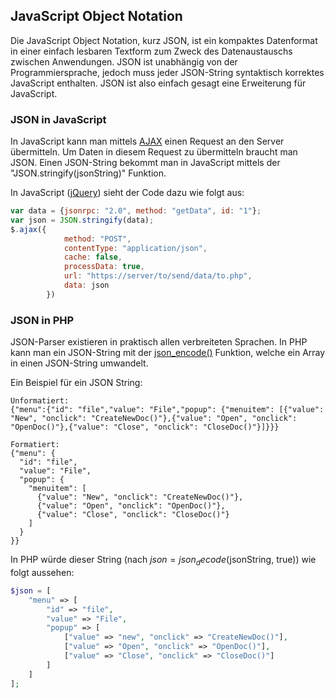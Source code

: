 ## JavaScript Object Notation
Die JavaScript Object Notation, kurz JSON, ist ein kompaktes Datenformat in einer einfach lesbaren Textform zum Zweck des Datenaustauschs zwischen Anwendungen. JSON ist unabhängig von der Programmiersprache, jedoch muss jeder JSON-String syntaktisch korrektes JavaScript enthalten. JSON ist also einfach gesagt eine Erweiterung für JavaScript.





### JSON in JavaScript
In JavaScript kann man mittels [AJAX](/de/wiki/programmiersprachen/javascript/libraries/jquery#ajax) einen Request an den Server übermitteln. Um Daten in diesem Request zu übermitteln braucht man JSON. Einen JSON-String bekommt man in JavaScript mittels der "JSON.stringify(jsonString)" Funktion.


In JavaScript ([jQuery](/de/wiki/programmiersprachen/javascript/libraries/jquery)) sieht der Code dazu wie folgt aus:


```js
var data = {jsonrpc: "2.0", method: "getData", id: "1"};
var json = JSON.stringify(data);
$.ajax({
            method: "POST",
            contentType: "application/json",
            cache: false,
            processData: true,
            url: "https://server/to/send/data/to.php",
            data: json
        })
```
### JSON in PHP
JSON-Parser existieren in praktisch allen verbreiteten Sprachen. In PHP kann man ein JSON-String mit der [json_encode()](/de/http/**php.net/manual/de/function.json-encode.php) Funktion, welche ein Array in einen JSON-String umwandelt.


Ein Beispiel für ein JSON String:


```
Unformatiert:
{"menu":{"id": "file","value": "File","popup": {"menuitem": [{"value": "New", "onclick": "CreateNewDoc()"},{"value": "Open", "onclick": "OpenDoc()"},{"value": "Close", "onclick": "CloseDoc()"}]}}}

Formatiert:
{"menu": {
  "id": "file",
  "value": "File",
  "popup": {
    "menuitem": [
      {"value": "New", "onclick": "CreateNewDoc()"},
      {"value": "Open", "onclick": "OpenDoc()"},
      {"value": "Close", "onclick": "CloseDoc()"}
    ]
  }
}}
```
In PHP würde dieser String (nach $json = json_decode($jsonString, true)) wie folgt aussehen:


```php
$json = [
    "menu" => [
        "id" => "file",
        "value" => "File",
        "popup" => [
            ["value" => "new", "onclick" => "CreateNewDoc()"],
            ["value" => "Open", "onclick" => "OpenDoc()"],
            ["value" => "Close", "onclick" => "CloseDoc()"]
        ]
    ]
];
```
